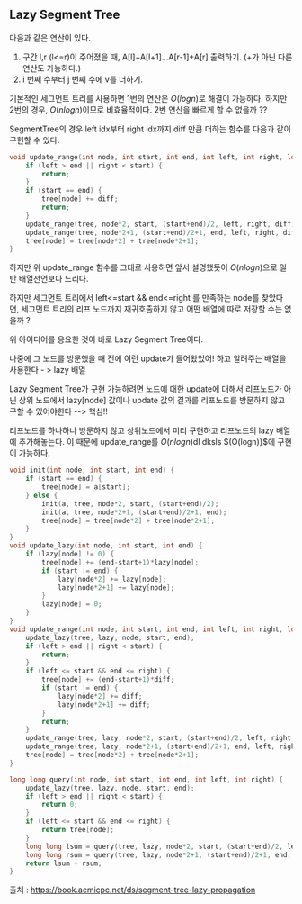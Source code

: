 ## Lazy Segment Tree
다음과 같은 연산이 있다. 

1. 구간 l,r (l<=r)이 주어졌을 때, A[l]+A[l+1]...A[r-1]+A[r] 출력하기. (+가 아닌 다른 연산도 가능하다.)
2. i 번째 수부터 j 번째 수에 v를 더하기.

기본적인 세그먼트 트리를 사용하면 1번의 연산은 ${O(logn)}$로 해결이 가능하다.
하지만 2번의 경우, ${O(nlogn)}$이므로 비효율적이다. 
2번 연산을 빠르게 할 수 없을까 ?? 

SegmentTree의 경우 left idx부터 right idx까지 diff 만큼 더하는 함수를 다음과 같이 구현할 수 있다. 
```c++
void update_range(int node, int start, int end, int left, int right, long long diff) {
    if (left > end || right < start) {
        return;
    }
    if (start == end) {
        tree[node] += diff;
        return;
    }
    update_range(tree, node*2, start, (start+end)/2, left, right, diff);
    update_range(tree, node*2+1, (start+end)/2+1, end, left, right, diff);
    tree[node] = tree[node*2] + tree[node*2+1];
}

```
하지만 위 update_range 함수를 그대로 사용하면 앞서 설명했듯이 ${O(nlogn)}$으로 일반 배열선언보다 느리다.

하지만 세그먼트 트리에서 left<=start && end<=right 를 만족하는 node를 찾았다면, 세그먼트 트리의 리프 노드까지 재귀호출하지 않고 어떤 배열에 따로 저장할 수는 없을까 ? 

위 아이디어를 응요한 것이 바로 Lazy Segment Tree이다.

나중에 그 노드를 방문했을 때 전에 이런 update가 들어왔었어! 하고 알려주는 배열을 사용한다 - > lazy 배열

Lazy Segment Tree가 구현 가능하려면 노드에 대한 update에 대해서 리프노드가 아닌 상위 노드에서 lazy[node] 값이나 update 값의 결과를 리프노드를 방문하지 않고 구할 수 있어야한다 --> 핵심!!

리프노드를 하나하나 방문하지 않고 상위노드에서 미리 구현하고 리프노드의 lazy 배열에 추가해놓는다. 이 때문에 update_range를 ${O(nlogn)}$dl dksls $(O(logn)}$에 구현이 가능하다. 

```c++
void init(int node, int start, int end) {
    if (start == end) {
        tree[node] = a[start];
    } else {
        init(a, tree, node*2, start, (start+end)/2);
        init(a, tree, node*2+1, (start+end)/2+1, end);
        tree[node] = tree[node*2] + tree[node*2+1];
    }
}
void update_lazy(int node, int start, int end) {
    if (lazy[node] != 0) {
        tree[node] += (end-start+1)*lazy[node];
        if (start != end) {
            lazy[node*2] += lazy[node];
            lazy[node*2+1] += lazy[node];
        }
        lazy[node] = 0;
    }
}
void update_range(int node, int start, int end, int left, int right, long long diff) {
    update_lazy(tree, lazy, node, start, end);
    if (left > end || right < start) {
        return;
    }
    if (left <= start && end <= right) {
        tree[node] += (end-start+1)*diff;
        if (start != end) {
            lazy[node*2] += diff;
            lazy[node*2+1] += diff;
        }
        return;
    }
    update_range(tree, lazy, node*2, start, (start+end)/2, left, right, diff);
    update_range(tree, lazy, node*2+1, (start+end)/2+1, end, left, right, diff);
    tree[node] = tree[node*2] + tree[node*2+1];
}

long long query(int node, int start, int end, int left, int right) {
    update_lazy(tree, lazy, node, start, end);
    if (left > end || right < start) {
        return 0;
    }
    if (left <= start && end <= right) {
        return tree[node];
    }
    long long lsum = query(tree, lazy, node*2, start, (start+end)/2, left, right);
    long long rsum = query(tree, lazy, node*2+1, (start+end)/2+1, end, left, right);
    return lsum + rsum;
}
```

출처 : https://book.acmicpc.net/ds/segment-tree-lazy-propagation
